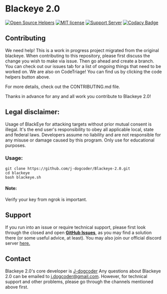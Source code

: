 Blackeye 2.0
=============
[![Open Source Helpers](https://www.codetriage.com/j-dogcoder/blackeye-2.0/badges/users.svg)](https://www.codetriage.com/j-dogcoder/blackeye-2.0) [![MIT license](https://img.shields.io/badge/License-MIT-blue.svg)](https://lbesson.mit-license.org/) [![Support Server](https://img.shields.io/discord/591914197219016707.svg?color=7289da&label=Blackeye_2.0_Support&logo=discord&style=flat-square)](https://discord.gg/VNszctrqUP) [![Codacy Badge](https://app.codacy.com/project/badge/Grade/0d5661da380a4da69de6ce1054dc77c5)](https://www.codacy.com/gh/j-dogcoder/Blackeye-2.0/dashboard?utm_source=github.com&amp;utm_medium=referral&amp;utm_content=j-dogcoder/Blackeye-2.0&amp;utm_campaign=Badge_Grade)

## Contributing 
We need help! This is a work in progress project migrated from the original blackeye. When contributing to this repository, please first discuss the change you wish to make via issue. Then go ahead and create a branch. You can check out our issues tab for a list of ongoing things that need to be worked on. We are also on CodeTriage! You can find us by clicking the code helpers button above.

For more details, check out the CONTRIBUTING.md file. 

Thanks in advance for any and all work you contribute to Blackeye 2.0!

## Legal disclaimer:
Usage of BlackEye for attacking targets without prior mutual consent is illegal. It's the end user's responsibility to obey all applicable local, state and federal laws. Developers assume no liability and are not responsible for any misuse or damage caused by this program. Only use for educational purposes.


### Usage:
```
git clone https://github.com/j-dogcoder/Blackeye-2.0.git
cd blackeye
bash blackeye.sh
```

#### Note: 
Verify your key from ngrok is important.

## Support

If you run into an issue or require technical support, please first look through the closed and open **[GitHub Issues](https://github.com/j-dogcoder/Blackeye-2.0/issues)**, as you may find a solution there (or some useful advice, at least). You may also join our official discord server [here.](https://discord.gg/VNszctrqUP)

## Contact

Blackeye 2.0's core developer is [J-dogcoder](https://github.com/j-dogcoder) Any questions about Blackeye 2.0 can be emailed to [j.dogcoder@gmail.com](mailto:j.dogcoder@gmail.com). However, for technical support and other problems, please go through the channels mentioned above first.
